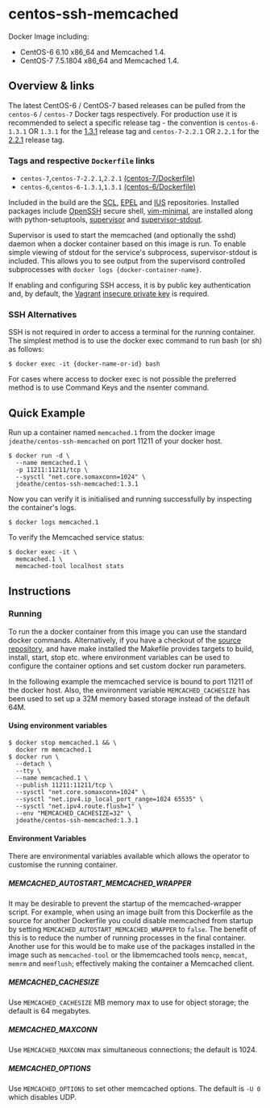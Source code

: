 centos-ssh-memcached
====================

Docker Image including:

- CentOS-6 6.10 x86_64 and Memcached 1.4.
- CentOS-7 7.5.1804 x86_64 and Memcached 1.4.

## Overview & links

The latest CentOS-6 / CentOS-7 based releases can be pulled from the `centos-6` / `centos-7` Docker tags respectively. For production use it is recommended to select a specific release tag - the convention is `centos-6-1.3.1` OR `1.3.1` for the [1.3.1](https://github.com/jdeathe/centos-ssh-memcached/tree/1.3.1) release tag and `centos-7-2.2.1` OR `2.2.1` for the [2.2.1](https://github.com/jdeathe/centos-ssh/tree/2.2.1) release tag.

### Tags and respective `Dockerfile` links

- `centos-7`,`centos-7-2.2.1`,`2.2.1` [(centos-7/Dockerfile)](https://github.com/jdeathe/centos-ssh-memcached/blob/centos-7/Dockerfile)
- `centos-6`,`centos-6-1.3.1`,`1.3.1` [(centos-6/Dockerfile)](https://github.com/jdeathe/centos-ssh-memcached/blob/centos-6/Dockerfile)

Included in the build are the [SCL](https://www.softwarecollections.org/), [EPEL](http://fedoraproject.org/wiki/EPEL) and [IUS](https://ius.io) repositories. Installed packages include [OpenSSH](http://www.openssh.com/portable.html) secure shell, [vim-minimal](http://www.vim.org/), are installed along with python-setuptools, [supervisor](http://supervisord.org/) and [supervisor-stdout](https://github.com/coderanger/supervisor-stdout).

Supervisor is used to start the memcached (and optionally the sshd) daemon when a docker container based on this image is run. To enable simple viewing of stdout for the service's subprocess, supervisor-stdout is included. This allows you to see output from the supervisord controlled subprocesses with `docker logs {docker-container-name}`.

If enabling and configuring SSH access, it is by public key authentication and, by default, the [Vagrant](http://www.vagrantup.com/) [insecure private key](https://github.com/mitchellh/vagrant/blob/master/keys/vagrant) is required.

### SSH Alternatives

SSH is not required in order to access a terminal for the running container. The simplest method is to use the docker exec command to run bash (or sh) as follows: 

```
$ docker exec -it {docker-name-or-id} bash
```

For cases where access to docker exec is not possible the preferred method is to use Command Keys and the nsenter command.

## Quick Example

Run up a container named `memcached.1` from the docker image `jdeathe/centos-ssh-memcached` on port 11211 of your docker host.

```
$ docker run -d \
  --name memcached.1 \
  -p 11211:11211/tcp \
  --sysctl "net.core.somaxconn=1024" \
  jdeathe/centos-ssh-memcached:1.3.1
```

Now you can verify it is initialised and running successfully by inspecting the container's logs.

```
$ docker logs memcached.1
```

To verify the Memcached service status:

```
$ docker exec -it \
  memcached.1 \
  memcached-tool localhost stats
```

## Instructions

### Running

To run the a docker container from this image you can use the standard docker commands. Alternatively, if you have a checkout of the [source repository](https://github.com/jdeathe/centos-ssh-memcached), and have make installed the Makefile provides targets to build, install, start, stop etc. where environment variables can be used to configure the container options and set custom docker run parameters.

In the following example the memcached service is bound to port 11211 of the docker host. Also, the environment variable `MEMCACHED_CACHESIZE` has been used to set up a 32M memory based storage instead of the default 64M.

#### Using environment variables

```
$ docker stop memcached.1 && \
  docker rm memcached.1
$ docker run \
  --detach \
  --tty \
  --name memcached.1 \
  --publish 11211:11211/tcp \
  --sysctl "net.core.somaxconn=1024" \
  --sysctl "net.ipv4.ip_local_port_range=1024 65535" \
  --sysctl "net.ipv4.route.flush=1" \
  --env "MEMCACHED_CACHESIZE=32" \
  jdeathe/centos-ssh-memcached:1.3.1
```

#### Environment Variables

There are environmental variables available which allows the operator to customise the running container.

##### MEMCACHED_AUTOSTART_MEMCACHED_WRAPPER

It may be desirable to prevent the startup of the memcached-wrapper script. For example, when using an image built from this Dockerfile as the source for another Dockerfile you could disable memcached from startup by setting `MEMCACHED_AUTOSTART_MEMCACHED_WRAPPER` to `false`. The benefit of this is to reduce the number of running processes in the final container. Another use for this would be to make use of the packages installed in the image such as `memcached-tool` or the libmemcached tools `memcp`, `memcat`, `memrm` and `memflush`; effectively making the container a Memcached client.

##### MEMCACHED_CACHESIZE

Use `MEMCACHED_CACHESIZE` MB memory max to use for object storage; the default is 64 megabytes. 

##### MEMCACHED_MAXCONN

Use `MEMCACHED_MAXCONN` max simultaneous connections; the default is 1024.

##### MEMCACHED_OPTIONS

Use `MEMCACHED_OPTIONS` to set other memcached options. The default is `-U 0` which disables UDP.
